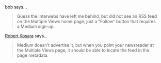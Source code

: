 bob says…
>	Guess the interwebs have left me behind, but did not see an RSS feed on the Multiple Views home page, just a "Follow" button that requires a Medium sign-up.

<a href="/about" rel="nofollow noopener" target="_blank">Robert Kosara</a> says…
>	Medium doesn't advertise it, but when you point your newsreader at the Multiple Views page, it should be able to locate the feed in the page metadata.
